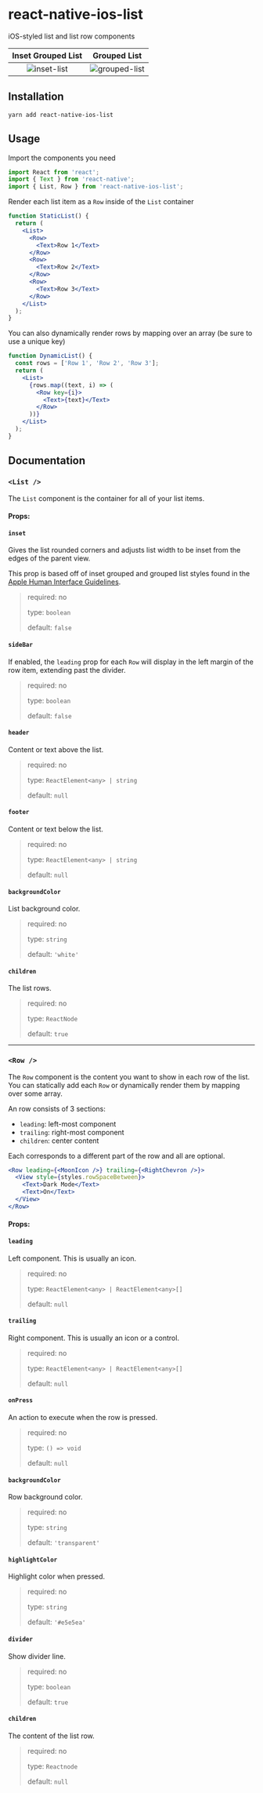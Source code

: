 # react-native-ios-list

iOS-styled list and list row components

|                Inset Grouped List                |                     Grouped List                     |
| :----------------------------------------------: | :--------------------------------------------------: |
| ![inset-list](/assets/readme-inset.png?raw=true) | ![grouped-list](/assets/readme-grouped.png?raw=true) |

## Installation

```console
yarn add react-native-ios-list
```

## Usage

Import the components you need

```jsx
import React from 'react';
import { Text } from 'react-native';
import { List, Row } from 'react-native-ios-list';
```

Render each list item as a `Row` inside of the `List` container

```jsx
function StaticList() {
  return (
    <List>
      <Row>
        <Text>Row 1</Text>
      </Row>
      <Row>
        <Text>Row 2</Text>
      </Row>
      <Row>
        <Text>Row 3</Text>
      </Row>
    </List>
  );
}
```

You can also dynamically render rows by mapping over an array (be sure to use a unique key)

```jsx
function DynamicList() {
  const rows = ['Row 1', 'Row 2', 'Row 3'];
  return (
    <List>
      {rows.map((text, i) => (
        <Row key={i}>
          <Text>{text}</Text>
        </Row>
      ))}
    </List>
  );
}
```

## Documentation

### `<List />`

The `List` component is the container for all of your list items.

#### Props:

#### `inset`

Gives the list rounded corners and adjusts list width to be inset from the edges of the parent view.

This prop is based off of inset grouped and grouped list styles found in the <a href="https://developer.apple.com/design/human-interface-guidelines/ios/views/tables/">Apple Human Interface Guidelines</a>.

> required: no
>
> type: `boolean`
>
> default: `false`

#### `sideBar`

If enabled, the `leading` prop for each `Row` will display in the left margin of the row item, extending past the divider.

> required: no
>
> type: `boolean`
>
> default: `false`

#### `header`

Content or text above the list.

> required: no
>
> type: `ReactElement<any> | string`
>
> default: `null`

#### `footer`

Content or text below the list.

> required: no
>
> type: `ReactElement<any> | string`
>
> default: `null`

#### `backgroundColor`

List background color.

> required: no
>
> type: `string`
>
> default: `'white'`

#### `children`

The list rows.

> required: no
>
> type: `ReactNode`
>
> default: `true`

---

### `<Row />`

The `Row` component is the content you want to show in each row of the list. You can statically add each `Row` or dynamically render them by mapping over some array.

An row consists of 3 sections:

- `leading`: left-most component
- `trailing`: right-most component
- `children`: center content

Each corresponds to a different part of the row and all are optional.

```jsx
<Row leading={<MoonIcon />} trailing={<RightChevron />}>
  <View style={styles.rowSpaceBetween}>
    <Text>Dark Mode</Text>
    <Text>On</Text>
  </View>
</Row>
```

#### Props:

#### `leading`

Left component. This is usually an icon.

> required: no
>
> type: `ReactElement<any> | ReactElement<any>[]`
>
> default: `null`

#### `trailing`

Right component. This is usually an icon or a control.

> required: no
>
> type: `ReactElement<any> | ReactElement<any>[]`
>
> default: `null`

#### `onPress`

An action to execute when the row is pressed.

> required: no
>
> type: `() => void`
>
> default: `null`

#### `backgroundColor`

Row background color.

> required: no
>
> type: `string`
>
> default: `'transparent'`

#### `highlightColor`

Highlight color when pressed.

> required: no
>
> type: `string`
>
> default: `'#e5e5ea'`

#### `divider`

Show divider line.

> required: no
>
> type: `boolean`
>
> default: `true`

#### `children`

The content of the list row.

> required: no
>
> type: `Reactnode`
>
> default: `null`
